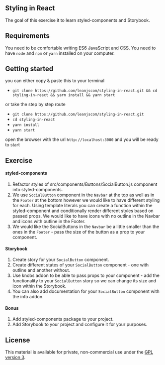 ## Styling in React
The goal of this exercise it to learn styled-components and Storybook.

## Requirements
You need to be comfortable writing ES6 JavaScript and CSS.
You need to have `node` and `npm` or `yarn` installed on your computer.

## Getting started
you can either copy & paste this to your terminal

- `git clone https://github.com/leanjscom/styling-in-react.git && cd styling-in-react && yarn install && yarn start`

or take the step by step route
- `git clone https://github.com/leanjscom/styling-in-react.git`
- `cd styling-in-react`
- `yarn install`
- `yarn start`

open the browser with the url `http://localhost:3000` and you will be ready to start

## Exercise

#### styled-components

1. Refactor styles of src/components/Buttons/SocialButton.js component into styled-components.
2. We use `SocialButton` component in the `Navbar` at the top as well as in the `Footer` at the bottom however we would like to have different styling for each. Using template literals you can create a function within the styled-component and conditionally render different styles based on passed props.
We would like to have icons with no outline in the Navbar and icons with outline in the Footer.
3. We would like the SocialButtons in the `Navbar` be a little smaller than the ones in the `Footer` - pass the size of the button as a prop to your component.


#### Storybook

1. Create story for your `SocialButton` component.
2. Create different states of your `SocialButton` component - one with outline and another without.
3. Use knobs addon to be able to pass props to your component - add the functionality to your `SocialButton` story so we can change its size and icon within the Storybook.
4. You can also add documentation for your `SocialButton` component with the info addon.

#### Bonus

1. Add styled-components package to your project.
2. Add Storybook to your project and configure it for your purposes.

## License

This material is available for private, non-commercial use under the [GPL version 3](http://www.gnu.org/licenses/gpl-3.0-standalone.html).
